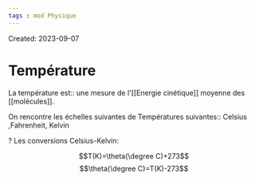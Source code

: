 ```yaml
---
tags : mod Physique
---
```

Created: 2023-09-07

# Température

La température est:: une mesure de l'[[Energie cinétique]] moyenne des [[molécules]].
<!--SR:!2024-03-03,2,230-->

On rencontre les échelles suivantes de Températures suivantes:: Celsius ,Fahrenheit, Kelvin
<!--SR:!2023-09-10,3,270-->

?
Les conversions Celsius-Kelvin:

$$T(K)=\theta(\degree C)+273$$
$$\theta(\degree C)=T(K)-273$$ 